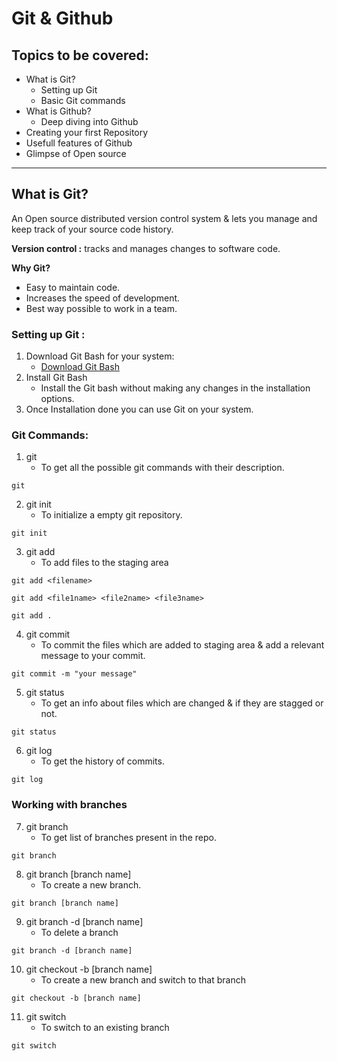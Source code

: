 # Git & Github

## Topics to be covered:
- What is Git?
    - Setting up Git
    - Basic Git commands
- What is Github?
    - Deep diving into Github
- Creating your first Repository
- Usefull features of Github
- Glimpse of Open source


---

## What is Git?
An Open source distributed version control system & lets you manage and keep track of your source code history.

**Version control :** tracks and manages changes to software code.

**Why Git?**
- Easy to maintain code.
- Increases the speed of development.
- Best way possible to work in a team.

### Setting up Git :

1. Download Git Bash for your system:
    - [Download Git Bash](https://git-scm.com/downloads)
2. Install Git Bash
    - Install the Git bash without making any changes in the installation options.
3. Once Installation done you can use Git on your system.

### Git Commands:

1. git
    - To get all the possible git commands with their description.
```
git
```

2. git init
    - To initialize a empty git repository.
```
git init
```

3. git add
    - To add files to the staging area
```
git add <filename>

git add <file1name> <file2name> <file3name>

git add . 
```

4. git commit
    - To commit the files which are added to staging area & add a relevant message to your commit.
```
git commit -m "your message"
```

5. git status
    - To get an info about files which are changed & if they are stagged or not.
```
git status
```

6. git log
    - To get the history of commits.
```
git log
```

### Working with branches

7. git branch
    - To get list of branches present in the repo.
```
git branch
```
8. git branch [branch name]
    - To create a new branch.
```
git branch [branch name]
```
9. git branch -d [branch name]
    - To delete a branch
```
git branch -d [branch name]
```
10. git checkout -b [branch name]
    - To create a new branch and switch to that branch
```
git checkout -b [branch name]
```
11. git switch
    - To switch to an existing branch
```
git switch
```